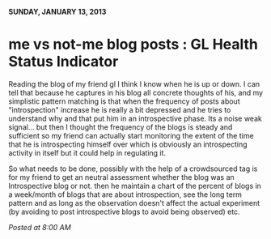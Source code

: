 **SUNDAY, JANUARY 13, 2013**

me vs not-me blog posts : GL Health Status Indicator
=================

Reading the blog of my friend gl I think I know when he is up or down. I can tell that because he captures in his blog all concrete thoughts of his, and my simplistic pattern matching is that when the frequency of posts about "introspection" increase he is really a bit depressed and he tries to understand why and that put him in an introspective phase. Its a noise weak signal… but then I thought the frequency of the blogs is steady and sufficient so my friend can actually start monitoring the extent of the time that he is introspecting himself over which is obviously an introspecting activity in itself but it could help in regulating it.

So what needs to be done, possibly with the help of a crowdsourced tag is for my friend to get an neutral assessment whether the blog was an Introspective blog or not. then he maintain a chart of the percent of blogs in a week/month of blogs that are about introspection, see the long term pattern and as long as the observation doesn't affect the actual experiment (by avoiding to post introspective blogs to avoid being observed)
etc.

_Posted at 8:00 AM_

